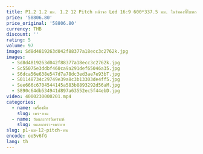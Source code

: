 ```yaml
---
title: P1.2 1.2 มม. 1.2 12 Pitch หน้าจอ Led 16:9 600*337.5 มม. ในร่มคงที่โฆษณาวิดีโอ Wall Display
price: '58806.80'
price_original: '58806.80'
currency: THB
discount: ''
rating: 5
volume: 97
image: Sd8d4819263d042f88377a18ecc3c2762k.jpg
images:
  - Sd8d4819263d042f88377a18ecc3c2762k.jpg
  - Sc55075e3ddbf460ca9a291def65046a35.jpg
  - S6dca56e638e547d7a78dc3ed3ae7e93bT.jpg
  - S01148734c29749e39a8c3b13303de4ff5.jpg
  - See666c6704544145a583b8893292d56aM.jpg
  - S890c64db534941d897a63552ec5f44ebD.jpg
video: 4000230000201.mp4
categories:
  - name: เครื่องมือ
    slug: เคร-องม
  - name: วัดและการวิเคราะห์
    slug: ดและการว-เคราะห
slug: p1-มม-12-pitch-หน
encode: oo5v6fG
lang: th
---
```

  